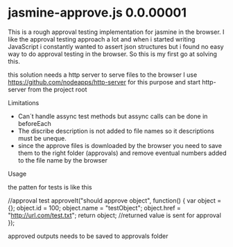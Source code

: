 jasmine-approve.js 0.0.00001
==================


This is a rough approval testing implementation for jasmine in the browser. I like the approval testing approach a lot
and when i started writing JavaScript i constantly wanted to assert json structures but i found no easy way to do 
approval testing in the browser. So this is my first go at solving this. 

this solution needs a http server to serve files to the browser I use 
https://github.com/nodeapps/http-server for this purpose 
and start http-server from the project root


Limitations
* Can´t handle assync test methods but assync calls can be done in beforeEach
* The discribe description is not added to file names so it descriptions must be uneque.
* since the approve files is downloaded by the browser you need to save them to the right folder (approvals) and remove eventual numbers added to the file name by the browser

Usage

the patten for tests is like this

 //approval test
  approveIt("should approve object", function() {
    var object = {};
    object.id = 100;
    object.name = "testObject";
    object.href = "http://url.com/test.txt";
    return object; //returned value is sent for approval
  });
  
approved outputs needs to be saved to approvals folder
